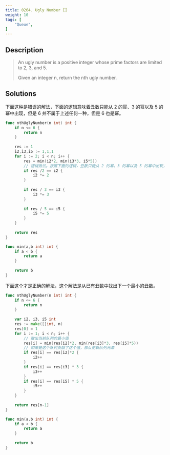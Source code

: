 ```yaml
---
title: 0264. Ugly Number II
weight: 10
tags: [
	"Queue",
]
---
```

## Description
> An ugly number is a positive integer whose prime factors are limited to 2, 3, and 5.
> 
> Given an integer n, return the nth ugly number.

## Solutions
下面这种是错误的解法，下面的逻辑意味着丑数只能从 2 的幂、3 的幂以及 5 的幂中出现，但是 6 并不属于上述任何一种，但是 6 也是幂。
```go
func nthUglyNumber(n int) int {
    if n <= 6 {
        return n
    }
    
    res := 1
    i2,i3,i5 := 1,1,1
    for i := 2; i < n; i++ {
        res = min(i2*2, min(i3*3, i5*5))
        // 错误做法。按照下面的逻辑，丑数只能从 2 的幂，3 的幂以及 5 的幂中出现，这个逻辑是不对的。
        if res /2 == i2 {
            i2 *= 2
        }
        
        if res / 3 == i3 {
            i3 *= 3
        }
        
        if res / 5 == i5 {
            i5 *= 5
        }
    }
    
    return res
}

func min(a,b int) int {
    if a < b {
        return a
    }
    
    return b
}
```

下面这个才是正确的解法，这个解法是从已有丑数中找出下一个最小的丑数。
```go
func nthUglyNumber(n int) int {
    if n <= 6 {
        return n
    }
    
    var i2, i3, i5 int
    res := make([]int, n)
    res[0] = 1
    for i := 1; i < n; i++ {
		// 取出当前队列的最小值
        res[i] = min(res[i2]*2, min(res[i3]*3, res[i5]*5))
		// 如果是这个队列贡献了这个值，那么更新队列元素
        if res[i] == res[i2]*2 {
            i2++
        }
        if res[i] == res[i3] * 3 {
            i3++
        }
        if res[i] == res[i5] * 5 {
            i5++
        }
    }
    
    return res[n-1]
}

func min(a,b int) int {
    if a < b {
        return a
    }
    
    return b
}
```
